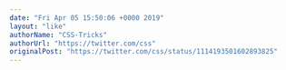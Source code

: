 ```yaml
---
date: "Fri Apr 05 15:50:06 +0000 2019"
layout: "like"
authorName: "CSS-Tricks"
authorUrl: "https://twitter.com/css"
originalPost: "https://twitter.com/css/status/1114193501602893825"
---
```

